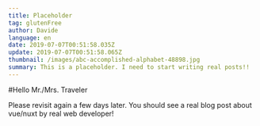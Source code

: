 ```yaml
---
title: Placeholder
tag: glutenFree
author: Davide
language: en
date: 2019-07-07T00:51:58.035Z
update: 2019-07-07T00:51:58.065Z
thumbnail: /images/abc-accomplished-alphabet-48898.jpg
summary: This is a placeholder. I need to start writing real posts!!
---
```


#Hello Mr./Mrs. Traveler

Please revisit again a few days later.
You should see a real blog post about vue/nuxt by real web developer!
